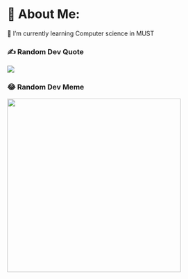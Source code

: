 # 💫 About Me:
🌱 I’m currently learning Computer science in MUST

### ✍️ Random Dev Quote
![](https://quotes-github-readme.vercel.app/api?type=horizontal&theme=radical)

### 😂 Random Dev Meme
<img src='https://randommeme.vercel.app/' style="height: 400px;"/>
